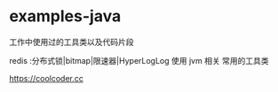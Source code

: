 # examples-java
工作中使用过的工具类以及代码片段

redis :分布式锁|bitmap|限速器|HyperLogLog 使用
jvm 相关
常用的工具类

https://coolcoder.cc
